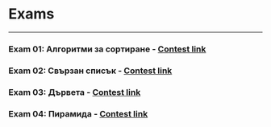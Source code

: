 # Exams

---

### Exam 01: Алгоритми за сортиране - [Contest link](<https://www.hackerrank.com/contests/sda-test1-2022-2023/challenges>)
### Exam 02: Свързан списък - [Contest link](<https://www.hackerrank.com/contests/sda-test-2022-2023-wdfgs/challenges>)
### Exam 03: Дървета - [Contest link](<https://www.hackerrank.com/contests/sda-test3-2022-2023-rdsafgtvh/challenges>)
### Exam 04: Пирамида - [Contest link](<https://www.hackerrank.com/contests/sda-test4-2022-2023-343rrsdfs/challenges>)
